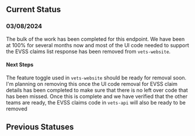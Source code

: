 ## Current Status
### 03/08/2024
The bulk of the work has been completed for this endpoint. We have been at 100% for several months now and most of the UI code needed to support the EVSS claims list response has been removed from `vets-website`.

#### Next Steps
The feature toggle used in `vets-website` should be ready for removal soon. I'm planning on removing this once the UI code removal for EVSS claim details has been completed to make sure that there is no left over code that has been missed. Once this is complete and we have verified that the other teams are ready, the EVSS claims code in `vets-api` will also be ready to be removed

## Previous Statuses
